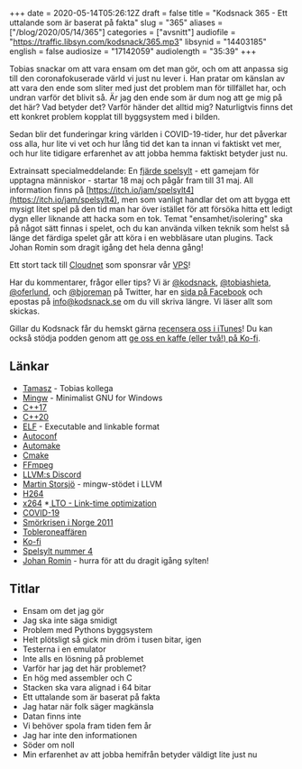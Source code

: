 +++
date = 2020-05-14T05:26:12Z
draft = false
title = "Kodsnack 365 - Ett uttalande som är baserat på fakta"
slug = "365"
aliases = ["/blog/2020/05/14/365"]
categories = ["avsnitt"]
audiofile = "https://traffic.libsyn.com/kodsnack/365.mp3"
libsynid = "14403185"
english = false
audiosize = "17142059"
audiolength = "35:39" 
+++

Tobias snackar om att vara ensam om det man gör, och om att anpassa sig till den coronafokuserade värld vi just nu lever i. Han pratar om känslan av att vara den ende som sliter med just det problem man för tillfället har, och undran varför det blivit så. Är jag den ende som är dum nog att ge mig på det här? Vad betyder det? Varför händer det alltid mig? Naturligtvis finns det ett konkret problem kopplat till byggsystem med i bilden.

Sedan blir det funderingar kring världen i COVID-19-tider, hur det påverkar oss alla, hur lite vi vet och hur lång tid det kan ta innan vi faktiskt vet mer, och hur lite tidigare erfarenhet av att jobba hemma faktiskt betyder just nu.

Extrainsatt specialmeddelande: En [fjärde spelsylt](https://itch.io/jam/spelsylt4) - ett gamejam för upptagna människor - startar 18 maj och pågår fram till 31 maj. All information finns på [https://itch.io/jam/spelsylt4](https://itch.io/jam/spelsylt4), men som vanligt handlar det om att bygga ett mysigt litet spel på den tid man har över istället för att försöka hitta ett ledigt dygn eller liknande att hacka som en tok. Temat "ensamhet/isolering" ska på något sätt finnas i spelet, och du kan använda vilken teknik som helst så länge det färdiga spelet går att köra i en webbläsare utan plugins. Tack Johan Romin som dragit igång det hela denna gång!

Ett stort tack till [Cloudnet](http://www.cloudnet.se) som sponsrar vår [VPS](http://en.wikipedia.org/wiki/Virtual_private_server)!

Har du kommentarer, frågor eller tips? Vi är [@kodsnack](https://www.twitter.com/kodsnack), [@tobiashieta](https://www.twitter.com/tobiashieta), [@oferlund](https://www.twitter.com/oferlund), och [@bjoreman](https://www.twitter.com/bjoreman) på Twitter, har en [sida på Facebook](https://www.facebook.com/kodsnack) och epostas på [info@kodsnack.se](mailto:info@kodsnack.se) om du vill skriva längre. Vi läser allt som skickas.

Gillar du Kodsnack får du hemskt gärna [recensera oss i iTunes](http://itunes.apple.com/se/podcast/kodsnack/id561631498?l=en)! Du kan också stödja podden genom att <a href="https://ko-fi.com/kodsnack" rel="payment">ge oss en kaffe (eller två!) på Ko-fi</a>.

## Länkar ##
* [Tamasz](http://szelei.me/) - Tobias kollega
* [Mingw](https://en.wikipedia.org/wiki/MinGW) - Minimalist GNU for Windows
* [C++17](https://en.wikipedia.org/wiki/C%2B%2B17)
* [C++20](https://en.wikipedia.org/wiki/C%2B%2B20)
* [ELF](https://en.wikipedia.org/wiki/Executable_and_Linkable_Format) - Executable and linkable format
* [Autoconf](https://www.gnu.org/software/autoconf/)
* [Automake](https://www.gnu.org/software/automake/)
* [Cmake](https://cmake.org/)
* [FFmpeg](https://ffmpeg.org/)
* [LLVM:s Discord](https://discord.com/invite/xS7Z362)
* [Martin Storsjö](https://github.com/mstorsjo) - mingw-stödet i LLVM
* [H264](https://en.wikipedia.org/wiki/Advanced_Video_Coding)
* [x264](https://en.wikipedia.org/wiki/X264)
*[ LTO - Link-time optimization](https://en.wikipedia.org/wiki/Interprocedural_optimization)
* [COVID-19](https://en.wikipedia.org/wiki/Coronavirus_disease_2019)
* [Smörkrisen i Norge 2011](https://en.wikipedia.org/wiki/Norwegian_butter_crisis)
* [Tobleroneaffären](https://sv.wikipedia.org/wiki/Tobleroneaff%C3%A4ren)
* [Ko-fi](https://ko-fi.com/)
* [Spelsylt nummer 4](https://itch.io/jam/spelsylt4)
* [Johan Romin](https://twitter.com/jromin) - hurra för att du dragit igång sylten!

## Titlar ##
* Ensam om det jag gör
* Jag ska inte säga smidigt
* Problem med Pythons byggsystem
* Helt plötsligt så gick min dröm i tusen bitar, igen
* Testerna i en emulator
* Inte alls en lösning på problemet
* Varför har jag det här problemet?
* En hög med assembler och C
* Stacken ska vara alignad i 64 bitar
* Ett uttalande som är baserat på fakta
* Jag hatar när folk säger magkänsla
* Datan finns inte
* Vi behöver spola fram tiden fem år
* Jag har inte den informationen
* Söder om noll
* Min erfarenhet av att jobba hemifrån betyder väldigt lite just nu